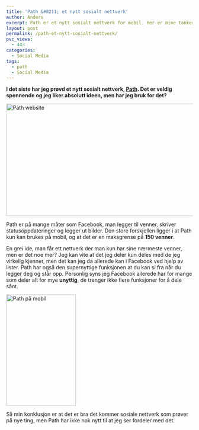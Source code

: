 ```yaml
---
title: 'Path &#8211; et nytt sosialt nettverk'
author: Anders
excerpt: Path er et nytt sosialt nettverk for mobil. Her er mine tanker rundt det.
layout: post
permalink: /path-et-nytt-sosialt-nettverk/
pvc_views:
  - 443
categories:
  - Social Media
tags:
  - path
  - Social Media
---
```

**I det siste har jeg prøvd et nytt sosialt nettverk, [Path][1]. Det er veldig spennende og jeg liker absolutt ideen, men har jeg bruk for det?**

[<img class="aligncenter size-large wp-image-539" title="Pathscreen" src="http://thisisanders.com/wp-content/uploads/2012/02/Pathscreen-570x303.png" alt="Path website" width="570" height="303" />][2]

Path er på mange måter som Facebook, man legger til venner, skriver statusoppdateringer og legger ut bilder. Den store forskjellen ligger i at Path kun kan brukes på mobil, og at det er en maksgrense på **150 venner**.

En grei ide, man får ett nettverk der man kun har sine nærmeste venner, men er det noe mer? Jeg kan vite at det jeg deler kun deles med de jeg virkelig kjenner, men det kan jeg da allerede kan i Facebook ved hjelp av lister. Path har også den supernyttige funksjonen at du kan si fra når du legger deg og står opp. Personlig syns jeg Facebook allerede har for mange som deler alt for mye **unyttig**, de trenger ikke flere funksjoner for å dele sånt.

[<img class="aligncenter size-medium wp-image-541" title="pathmobile" src="http://thisisanders.com/wp-content/uploads/2012/02/pathmobile-188x300.png" alt="Path på mobil" width="188" height="300" />][3]

Så min konklusjon er at det er bra det kommer sosiale nettverk som prøver på nye ting, men Path har ikke nok nytt til at jeg ser fordeler med det.

 [1]: https://path.com/ "Path.com"
 [2]: http://thisisanders.com/wp-content/uploads/2012/02/Pathscreen.png
 [3]: http://thisisanders.com/wp-content/uploads/2012/02/pathmobile.png